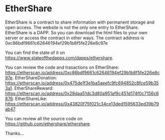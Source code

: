 # EtherShare

EtherShare is a contract to share information with permanent storage and open access.
The website is not the only one entry to EtherShare. EtherShare is a DAPP. So you can download the html files to your own server or access the contract in other ways.
The contract address is 0xc86bdf9661c62646194ef29b1b8f5fe226e8c97e

You can find the state of it on https://www.stateofthedapps.com/dapps/ethershare.

You can review the code and trasactions on 
EtherShare: https://etherscan.io/address/0xc86bdf9661c62646194ef29b1b8f5fe226e8c97e.
EtherShareDonation: https://etherscan.io/address/0x475de1f3e1ba5aeefc9fc694852c8fce59b353a1.
EtherShareReward: https://etherscan.io/address/0x28daa51dc3d80a951af9c451d174f0c7156c6876.
EtherShareLike: https://etherscan.io/address/0x43820f75f021c34ce13ded1595633ed39b79ab47.

You can review all the source code on https://github.com/ethershare/ethershare.

Thanks...